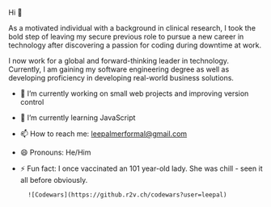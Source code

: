 Hi 👋

As a motivated individual with a background in clinical research, I took the bold step of leaving my secure previous role to pursue a new career in technology after discovering a passion for coding during downtime at work. 


I now work for a global and forward-thinking leader in technology. Currently, I am gaining my software engineering degree as well as developing proficiency in developing real-world business solutions.

- 🔭 I’m currently working on small web projects and improving version control
- 🌱 I’m currently learning JavaScript
- 📫 How to reach me: leepalmerformal@gmail.com
- 😄 Pronouns: He/Him
- ⚡ Fun fact: I once vaccinated an 101 year-old lady. She was chill - seen it all before obviously.

        ![Codewars](https://github.r2v.ch/codewars?user=leepal)
